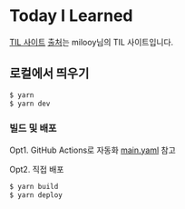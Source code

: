 # Today I Learned

[TIL 사이트](https://jaedeokhan.github.io/TIL)
[출처](http://milooy.github.io/TIL/)는 milooy님의 TIL 사이트입니다.

## 로컬에서 띄우기
```bash
$ yarn
$ yarn dev
```

### 빌드 및 배포

Opt1. GitHub Actions로 자동화
[main.yaml](https://github.com/milooy/TIL/blob/master/.github/workflows/main.yml) 참고

Opt2. 직접 배포
```bash
$ yarn build
$ yarn deploy
```

